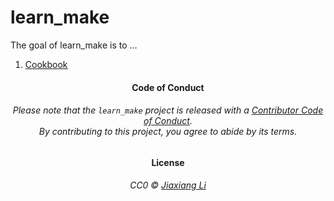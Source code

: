 
<!-- README.md is generated from README.Rmd. Please edit that file -->

# learn\_make

<!-- badges: start -->

<!-- badges: end -->

The goal of learn\_make is to …

1.  [Cookbook](cookbook.html)

<h4 align="center">

**Code of Conduct**

</h4>

<h6 align="center">

Please note that the `learn_make` project is released with a
[Contributor Code of
Conduct](https://github.com/JiaxiangBU/learn_make/blob/master/CODE_OF_CONDUCT.md).<br>By
contributing to this project, you agree to abide by its terms.

</h6>

<h4 align="center">

**License**

</h4>

<h6 align="center">

CC0 © [Jiaxiang
Li](https://github.com/JiaxiangBU/learn_make/blob/master/LICENSE.md)

</h6>
